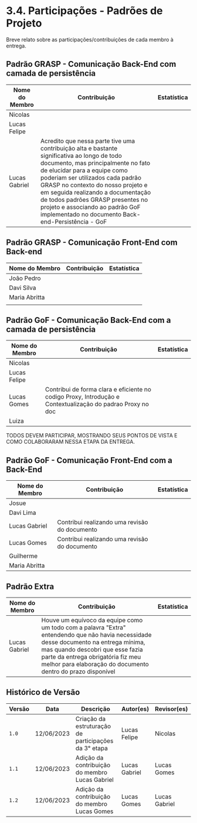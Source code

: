 # 3.4. Participações - Padrões de Projeto

Breve relato sobre as participações/contribuições de cada membro à entrega.

## Padrão GRASP - Comunicação Back-End com camada de persistência

| Nome do Membro | Contribuição                                                                                                                                                                                                                                                                                                                                                                                                  | Estatística |
| -------------- | ------------------------------------------------------------------------------------------------------------------------------------------------------------------------------------------------------------------------------------------------------------------------------------------------------------------------------------------------------------------------------------------------------------- | ----------- |
| Nicolas        |                                                                                                                                                                                                                                                                                                                                                                                                               |             |
| Lucas Felipe   |                                                                                                                                                                                                                                                                                                                                                                                                               |             |
| Lucas Gabriel  | Acredito que nessa parte tive uma contribuição alta e bastante significativa ao longo de todo documento, mas principalmente no fato de elucidar para a equipe como poderiam ser utilizados cada padrão GRASP no contexto do nosso projeto e em seguida realizando a documentação de todos padrões GRASP presentes no projeto e associando ao padrão GoF implementado no documento Back-end-Persistência - GoF |             |


## Padrão GRASP - Comunicação Front-End com Back-end

| Nome do Membro | Contribuição | Estatística |
| -------------- | ------------ | ----------- |
| João Pedro     |              |             |
| Davi Silva     |              |             |
| Maria Abritta  |              |             |
|                |              |             |


## Padrão GoF - Comunicação Back-End com a camada de persistência

| Nome do Membro | Contribuição                                  | Estatística |
| -------------- | --------------------------------------------- | ----------- |
| Nicolas        |                                               |             |
| Lucas Felipe   |                                               |             |
| Lucas Gomes    | Contribui de forma clara e eficiente no codigo Proxy, Introdução e Contextualização do padrao Proxy no doc |             |
| Luiza          |                                               |             |

TODOS DEVEM PARTICIPAR, MOSTRANDO SEUS PONTOS DE VISTA E COMO COLABORARAM NESSA ETAPA DA ENTREGA.

## Padrão GoF - Comunicação Front-End com a Back-End

| Nome do Membro | Contribuição                                  | Estatística |
| -------------- | --------------------------------------------- | ----------- |
| Josue          |                                               |             |
| Davi Lima      |                                               |             |
| Lucas Gabriel  | Contribui realizando uma revisão do documento |             |
| Lucas Gomes    | Contribui realizando uma revisão do documento |             |
| Guilherme      |                                               |             |
| Maria Abritta  |                                               |             |


## Padrão Extra

| Nome do Membro | Contribuição                                                                                                                                                                                                                                                                  | Estatística |
| -------------- | ----------------------------------------------------------------------------------------------------------------------------------------------------------------------------------------------------------------------------------------------------------------------------- | ----------- |
| Lucas Gabriel  | Houve um equívoco da equipe como um todo com a palavra "Extra" entendendo que não havia necessidade desse documento na entrega mínima, mas quando descobri que esse fazia parte da entrega obrigatória fiz meu melhor para elaboração do documento dentro do prazo disponível |             |




## Histórico de Versão

| Versão | Data       | Descrição                                            | Autor(es)     | Revisor(es)   |
| ------ | ---------- | ---------------------------------------------------- | ------------- | -----------   |
| `1.0`  | 12/06/2023 | Criação da estruturação de participações da 3° etapa | Lucas Felipe  | Nicolas       |
| `1.1`  | 12/06/2023 | Adição da contribuição do membro Lucas Gabriel       | Lucas Gabriel | Lucas Gomes   |
| `1.2`  | 12/06/2023 | Adição da contribuição do membro Lucas Gomes         | Lucas Gomes   | Lucas Gabriel |